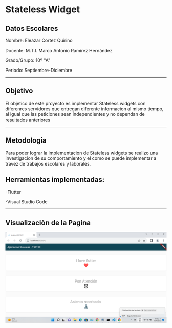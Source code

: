 # Stateless Widget 

## Datos Escolares

Nombre: Eleazar Cortez Quirino

Docente: M.T.I. Marco Antonio Ramirez Hernàndez

Grado/Grupo: 10º "A"

Periodo: Septiembre-Diciembre

***
## Objetivo
El objetico de este proyecto es implementar Stateless widgets con diferenres servidores que entregan diferente informacion al mismo tiempo, al igual que las peticiones sean independientes y no dependan de resultados anteriores
***
## Metodologia
Para poder lograr la implementacion de Stateless widgets se realizo una investigacion de su comportamiento y el como se puede implementar a travez de trabajos escolares y laborales.

## Herramientas implementadas:
-Flutter

-Visual Studio Code
***
## Visualizaciòn de la Pagina

![Resultado 1](assets/Muestra1.png)

